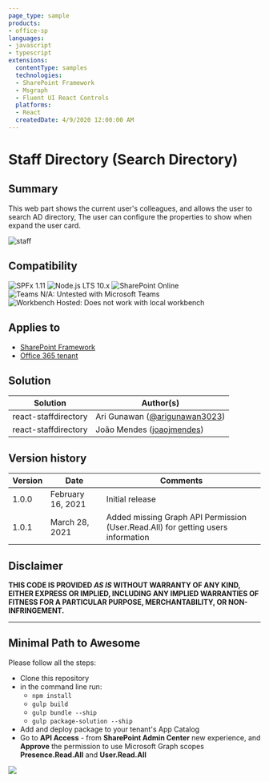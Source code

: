 ```yaml
---
page_type: sample
products:
- office-sp
languages:
- javascript
- typescript
extensions:
  contentType: samples
  technologies:
  - SharePoint Framework
  - Msgraph
  - Fluent UI React Controls
  platforms:
  - React
  createdDate: 4/9/2020 12:00:00 AM
---
```


# Staff Directory (Search Directory)

## Summary

This web part shows the current user's colleagues, and allows the user to search AD directory, The user can configure the properties to show when expand the user card.

![staff](./assets/staffdirectory.gif)

## Compatibility

![SPFx 1.11](https://img.shields.io/badge/SPFx-1.11.0-green.svg) 
![Node.js LTS 10.x](https://img.shields.io/badge/Node.js-LTS%2010.x-green.svg) 
![SharePoint Online](https://img.shields.io/badge/SharePoint-Online-yellow.svg) 
![Teams N/A: Untested with Microsoft Teams](https://img.shields.io/badge/Teams-N%2FA-lightgrey.svg "Untested with Microsoft Teams")
![Workbench Hosted: Does not work with local workbench](https://img.shields.io/badge/Workbench-Hosted-yellow.svg "Does not work with local workbench")

## Applies to

* [SharePoint Framework](https://docs.microsoft.com/sharepoint/dev/spfx/sharepoint-framework-overview)
* [Office 365 tenant](https://docs.microsoft.com/sharepoint/dev/spfx/set-up-your-development-environment)

## Solution

Solution|Author(s)
--------|---------
react-staffdirectory|Ari Gunawan ([@arigunawan3023](https://twitter.com/arigunawan3023))
react-staffdirectory|João Mendes ([joaojmendes](https://github.com/joaojmendes))


## Version history

Version|Date|Comments
-------|----|--------
1.0.0|February 16, 2021|Initial release
1.0.1|March 28, 2021|Added missing Graph API Permission (User.Read.All) for getting users information

## Disclaimer

**THIS CODE IS PROVIDED *AS IS* WITHOUT WARRANTY OF ANY KIND, EITHER EXPRESS OR IMPLIED, INCLUDING ANY IMPLIED WARRANTIES OF FITNESS FOR A PARTICULAR PURPOSE, MERCHANTABILITY, OR NON-INFRINGEMENT.**

---

## Minimal Path to Awesome

Please follow all the steps:

- Clone this repository
- in the command line run:
  - `npm install`
  - `gulp build`
  - `gulp bundle --ship`
  - `gulp package-solution --ship`
- Add and deploy package to your tenant's App Catalog
- Go to **API Access** - from **SharePoint Admin Center** new experience, and **Approve** the permission to use Microsoft Graph scopes **Presence.Read.All** and **User.Read.All**


<img src="https://telemetry.sharepointpnp.com/sp-dev-fx-webparts/samples/staffdirectory" />
